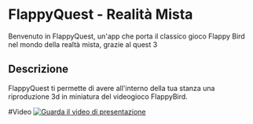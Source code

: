 # FlappyQuest - Realità Mista

Benvenuto in FlappyQuest, un'app  che porta il classico gioco Flappy Bird nel mondo della realtà mista, grazie al quest 3

## Descrizione

FlappyQuest ti permette di avere all'interno della tua stanza una riproduzione 3d in miniatura del videogioco FlappyBird.

#Video
[![Guarda il video di presentazione](https://img.youtube.com/vi/VIDEO_ID/0.jpg)](https://www.youtube.com/watch?v=VIDEO_ID)

